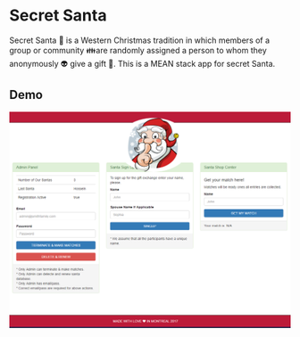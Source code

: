 # Secret Santa
Secret Santa :santa: is a Western Christmas tradition in which members of a group or community :family:are randomly assigned a person to whom they anonymously :alien: give a gift :gift:. This is a MEAN stack app for secret Santa.

## Demo
![homepage](doc-images/secret_santa_app.PNG)
